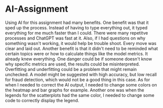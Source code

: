# AI-Assignment
Using AI for this assignment had many benefits. One benefit was that it sped up the process. Instead of having to type everything out, it typed everything for me much faster than I could. There were many repetitve processes and ChatGPT was fast at it. Also, if I had questions on why something wasn't working, it would help be trouble shoot. Every move was clear and laid out. Another benefit is that it didn't need to be reminded what certain topics were or how to calculate things like the model metrics. It already knew everything. 
One danger could be if someone doesn't know why specific metrics are used, the results could be misinterpreted. Overfitting and underfitting could be a problem that might remain unchecked. A model might be suggested with high accuracy, but low recall for fraud detection, which would not be a good thing in this case. As for when I needed to correct the AI output, I needed to change some colors on the heatmap and bar graphs for example. Another one was when the legends for the scatterplots had the same color, I needed to change some code to correctly display the legend. 
